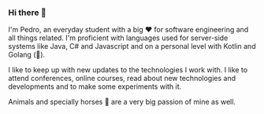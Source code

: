### Hi there 👋

I'm Pedro, an everyday student with a big :heart: for software engineering and all things related.
I'm proficient with languages used for server-side systems like Java, C# and Javascript and on a personal level with Kotlin and Golang (:blue_heart:).

I like to keep up with new updates to the technologies I work with. I like to attend conferences, online courses, read about new technologies and developments and to make some experiments with it. 

Animals and specially horses :racehorse: are a very big passion of mine as well. 
